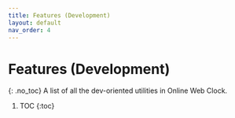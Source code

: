 ```yaml
---
title: Features (Development)
layout: default
nav_order: 4
---
```

# Features (Development)
{: .no_toc}
A list of all the dev-oriented utilities in Online Web Clock.

1. TOC
{:toc}
